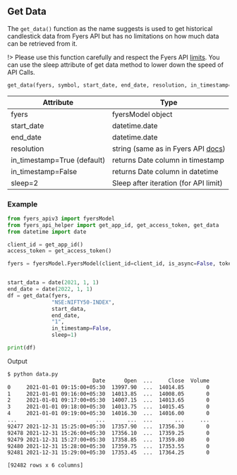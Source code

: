 ## Get Data

The ```get_data()``` function as the name suggests is used to get historical candlestick data from Fyers API but has no limitations on how much data can be retrieved from it.

!> Please use this function carefully and respect the Fyers API [limits](https://myapi.fyers.in/docsv3#tag/Request-and-Response-Structure/paths/~1pet~1%7BpetId%7D/get). You can use the sleep attribute of get data method to lower down the speed of API Calls.

```python
get_data(fyers, symbol, start_date, end_date, resolution, in_timestamp=True, sleep=2)
```


| Attribute                    	| Type                                      |
|-----------------------------	|---------------------------------------	|
| fyers                         | fyersModel object                         |
| start_date                  	| datetime.date                         	|
| end_date                    	| datetime.date                         	|
| resolution                  	| string (same as in Fyers API [docs](https://myapi.fyers.in/docsv3#tag/Data-Api/paths/~1DataApi/post))     	|
| in_timestamp=True (default) 	| returns Date column in timestamp      	|
| in_timestamp=False          	| returns Date column in datetime       	|
| sleep=2                     	| Sleep after iteration (for API limit) 	|


### Example

```python
from fyers_apiv3 import fyersModel
from fyers_api_helper import get_app_id, get_access_token, get_data
from datetime import date

client_id = get_app_id()
access_token = get_access_token()

fyers = fyersModel.FyersModel(client_id=client_id, is_async=False, token=access_token, log_path="")


start_data = date(2021, 1, 1)
end_date = date(2022, 1, 1)
df = get_data(fyers,
              "NSE:NIFTY50-INDEX",
              start_data,
              end_date,
              "1",
              in_timestamp=False,
              sleep=1)

print(df)
```

Output

```bash
$ python data.py 
                           Date      Open  ...     Close  Volume
0     2021-01-01 09:15:00+05:30  13997.90  ...  14014.85       0
1     2021-01-01 09:16:00+05:30  14013.85  ...  14008.05       0
2     2021-01-01 09:17:00+05:30  14007.15  ...  14013.65       0
3     2021-01-01 09:18:00+05:30  14013.75  ...  14015.45       0
4     2021-01-01 09:19:00+05:30  14016.30  ...  14016.00       0
...                         ...       ...  ...       ...     ...
92477 2021-12-31 15:25:00+05:30  17357.90  ...  17356.30       0
92478 2021-12-31 15:26:00+05:30  17356.10  ...  17359.25       0
92479 2021-12-31 15:27:00+05:30  17358.85  ...  17359.80       0
92480 2021-12-31 15:28:00+05:30  17359.75  ...  17353.55       0
92481 2021-12-31 15:29:00+05:30  17353.45  ...  17364.25       0

[92482 rows x 6 columns]
```
